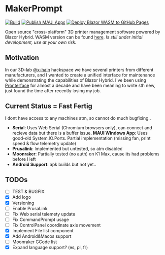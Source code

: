 # MakerPrompt
[![Build](https://github.com/akinbender/MakerPrompt/actions/workflows/build.yml/badge.svg)](https://github.com/akinbender/MakerPrompt/actions/workflows/build.yml) [![Publish MAUI Apps](https://github.com/akinbender/MakerPrompt/actions/workflows/publish-maui.yml/badge.svg)](https://github.com/akinbender/MakerPrompt/actions/workflows/publish-maui.yml) [![Deploy Blazor WASM to GitHub Pages](https://github.com/akinbender/MakerPrompt/actions/workflows/publish-github-pages.yml/badge.svg)](https://github.com/akinbender/MakerPrompt/actions/workflows/publish-github-pages.yml)

Open source "cross-platform" 3D printer management software powered by Blazor Hybrid. WASM version can be found [here](https://akinbender.github.io/MakerPrompt).
*Is still under initial development, use at your own risk.*

## Motivation
In our 3D-lab @[x-hain](https://x-hain.de) hackspace we have several printers from different manufacturers, and I wanted to create a unified interface for maintenance while demonstrating the capabilities of Blazor Hybrid. I've been using [Pronterface](https://github.com/kliment/Printrun) for almost a decade and have been meaning to write sth new, just found the time after recently losing my job.

## Current Status = Fast Fertig
I dont have access to any machines atm, so cannot do much bugfixing..
- **Serial**: Uses Web Serial (Chromium browsers only), can connect and recieve data but there is a buffer issue. 
**MAUI Windows App**: Uses good-old System.IO.Ports. Partial implementation (missing fan, print speed & flow telemetry update)
- **Prusalink**: Implemented but untested, so atm disabled
- **Moonraker**: Partially tested (no auth) on K1 Max, cause its had problems before I left 
- **Android Support**: apk builds but not yet..

## TODOs
- [ ] TEST & BUGFIX
- [x] Add logo
- [x] Versioning
- [ ] Enable PrusaLink
- [ ] Fix Web serial telemety update
- [ ] Fix CommandPrompt usage
- [ ] Fix ControlPanel coordinate axis movement
- [x] Implement File list component
- [x] Add Android&Macos support
- [ ] Moonraker GCode list
- [x] Expand language support? (es, pl, fr)
